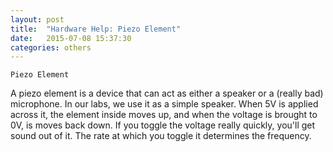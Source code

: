 ```yaml
---
layout: post
title:  "Hardware Help: Piezo Element"
date:   2015-07-08 15:37:30
categories: others
---
```


	Piezo Element

A piezo element is a device that can act as either a speaker or a (really bad) microphone. In our labs, we use it as a simple speaker. When 5V is applied across it, the element inside moves up, and when the voltage is brought to 0V, is moves back down. If you toggle the voltage really quickly, you'll get sound out of it. The rate at which you toggle it determines the frequency.